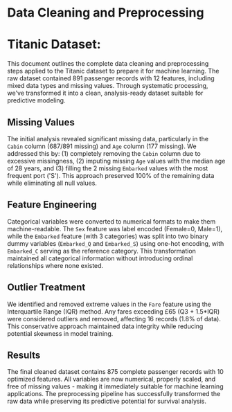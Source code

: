 # Data Cleaning and Preprocessing

# Titanic Dataset:
This document outlines the complete data cleaning and preprocessing steps applied to the Titanic dataset to prepare it for machine learning. The raw dataset contained 891 passenger records with 12 features, including mixed data types and missing values. Through systematic processing, we've transformed it into a clean, analysis-ready dataset suitable for predictive modeling.

## Missing Values
The initial analysis revealed significant missing data, particularly in the `Cabin` column (687/891 missing) and `Age` column (177 missing). We addressed this by: (1) completely removing the `Cabin` column due to excessive missingness, (2) imputing missing `Age` values with the median age of 28 years, and (3) filling the 2 missing `Embarked` values with the most frequent port ('S'). This approach preserved 100% of the remaining data while eliminating all null values.

## Feature Engineering
Categorical variables were converted to numerical formats to make them machine-readable. The `Sex` feature was label encoded (Female=0, Male=1), while the `Embarked` feature (with 3 categories) was split into two binary dummy variables (`Embarked_Q` and `Embarked_S`) using one-hot encoding, with `Embarked_C` serving as the reference category. This transformation maintained all categorical information without introducing ordinal relationships where none existed.

## Outlier Treatment
We identified and removed extreme values in the `Fare` feature using the Interquartile Range (IQR) method. Any fares exceeding £65 (Q3 + 1.5*IQR) were considered outliers and removed, affecting 16 records (1.8% of data). This conservative approach maintained data integrity while reducing potential skewness in model training.

## Results
The final cleaned dataset contains 875 complete passenger records with 10 optimized features. All variables are now numerical, properly scaled, and free of missing values - making it immediately suitable for machine learning applications. The preprocessing pipeline has successfully transformed the raw data while preserving its predictive potential for survival analysis.
